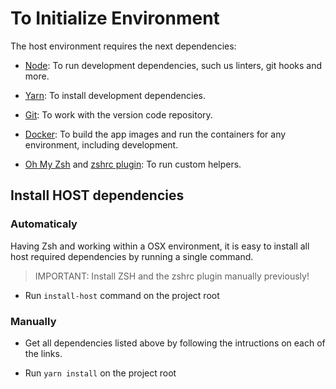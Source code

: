 # To Initialize Environment

The host environment requires the next dependencies:

- [Node](https://nodejs.org/es/): To run development dependencies, such us linters, git hooks and more.

- [Yarn](https://yarnpkg.com/lang/en/): To install development dependencies.

- [Git](https://git-scm.com/): To work with the version code repository.

- [Docker](https://www.docker.com/): To build the app images and run the containers for any environment, including development.

- [Oh My Zsh](https://ohmyz.sh/) and [zshrc plugin](https://github.com/freak2geek/zshrc): To run custom helpers.

## Install HOST dependencies

### Automaticaly

Having Zsh and working within a OSX environment, it is easy to install all host required dependencies by running a single command.

> IMPORTANT: Install ZSH and the zshrc plugin manually previously!

- Run `install-host` command on the project root

### Manually

- Get all dependencies listed above by following the intructions on each of the links.

- Run `yarn install` on the project root
